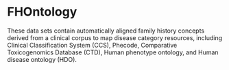 # FHOntology
These data sets contain automatically aligned family history concepts derived from a clinical corpus to map disease category resources, including Clinical Classification System (CCS), Phecode, Comparative Toxicogenomics Database (CTD), Human phenotype ontology, and Human disease ontology (HDO).
